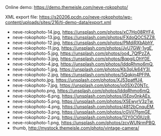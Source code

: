 Online demo: https://demo.themeisle.com/neve-rokophoto/

XML export file: https://s20206.pcdn.co/neve-rokophoto/wp-content/uploads/sites/216/ti-demo-data/export.xml

- neve-rokophoto-14.jpg, https://unsplash.com/photos/xC7Ho08RYF4,
- neve-rokophoto-13.jpg, https://unsplash.com/photos/FXdoQOC5ZZ8,
- neve-rokophoto-12.jpg, https://unsplash.com/photos/PMdiRXbAbhY,
- neve-rokophoto-11.jpg, https://unsplash.com/photos/JvU7GW-1vgE,
- neve-rokophoto-5.jpg, https://unsplash.com/photos/oo4_7QfPzZA,
- neve-rokophoto-3.jpg, https://unsplash.com/photos/BqpgiLOhY0E,
- neve-rokophoto-4.jpg, https://unsplash.com/photos/IddqRhmo6mQ,
- neve-rokophoto-1.jpg, https://unsplash.com/photos/Kb3qUk64Y3I,
- neve-rokophoto-2.jpg, https://unsplash.com/photos/5Qqkjn4PFPA,
- neve-rokophoto.jpg, https://unsplash.com/photos/XJ53patffJ4,
- neve-rokophoto-7.jpg, https://unsplash.com/photos/jo0SXrZ0NTc,
- neve-rokophoto.png, https://unsplash.com/photos/IddqRhmo6mQ,
- neve-rokophoto-6.png, https://unsplash.com/photos/i5Epy0nkAEs,
- neve-rokophoto-5.png, https://unsplash.com/photos/X5EwyrV3zTw,
- neve-rokophoto-4.png, https://unsplash.com/photos/4812bCnquEM,
- neve-rokophoto-3.png, https://unsplash.com/photos/cGViI7fgmGE,
- neve-rokophoto-2.png, https://unsplash.com/photos/12Y0Cl0IUz8,
- neve-rokophoto-1.png, https://unsplash.com/photos/zcvWUNrmPBQ,
- thumb, http://mystock.themeisle.com/photo/vintage-camera/	